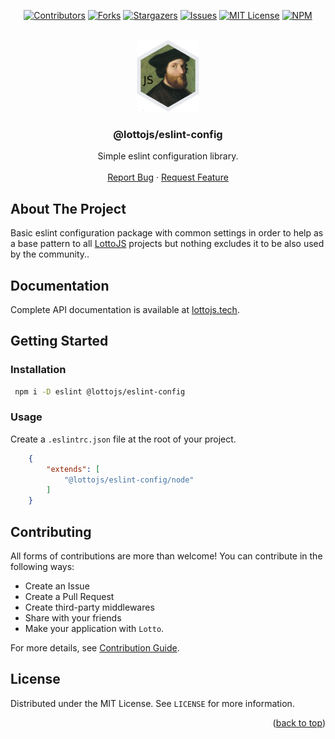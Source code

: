 <a name="readme-top"></a>

<div align="center">

[![Contributors][contributors-shield]][contributors-url]
[![Forks][forks-shield]][forks-url]
[![Stargazers][stars-shield]][stars-url]
[![Issues][issues-shield]][issues-url]
[![MIT License][license-shield]][license-url]
[![NPM][npm-shield]][npm-url]

</div>

<br />
<div align="center">
  <a href="https://github.com/lottojs/eslint-config">
    <img src=".github/logo.png" alt="Logo" width="100" height="115">
  </a>

  <h3 align="center">@lottojs/eslint-config</h3>

  <p align="center">
    Simple eslint configuration library.
    <br />
    <br />
    <a href="https://github.com/lottojs/eslint-config/issues">Report Bug</a>
    ·
    <a href="https://github.com/lottojs/eslint-config/issues">Request Feature</a>
  </p>
</div>


## About The Project

Basic eslint configuration package with common settings in order to help as a base pattern to all [LottoJS](https://github.com/lottojs) projects but nothing excludes it to be also used by the community..

## Documentation
Complete API documentation is available at [lottojs.tech][documentation-url].

## Getting Started

### Installation
   ```sh
    npm i -D eslint @lottojs/eslint-config
   ```
### Usage
Create a `.eslintrc.json` file at the root of your project.
```json
    {
        "extends": [
            "@lottojs/eslint-config/node"
        ]
    }
```

## Contributing

All forms of contributions are more than welcome! You can contribute in the following ways:

- Create an Issue
- Create a Pull Request
- Create third-party middlewares
- Share with your friends
- Make your application with `Lotto`.

For more details, see [Contribution Guide](./CONTRIBUTING.md).

## License

Distributed under the MIT License. See `LICENSE` for more information.

<p align="right">(<a href="#readme-top">back to top</a>)</p>


[contributors-shield]: https://img.shields.io/github/contributors/lottojs/eslint-config.svg?style=for-the-badge
[contributors-url]: https://github.com/lottojs/eslint-config/graphs/contributors
[forks-shield]: https://img.shields.io/github/forks/lottojs/eslint-config.svg?style=for-the-badge
[forks-url]: https://github.com/lottojs/eslint-config/network/members
[stars-shield]: https://img.shields.io/github/stars/lottojs/eslint-config.svg?style=for-the-badge
[stars-url]: https://github.com/lottojs/eslint-config/stargazers
[issues-shield]: https://img.shields.io/github/issues/lottojs/eslint-config.svg?style=for-the-badge
[issues-url]: https://github.com/lottojs/eslint-config/issues
[license-shield]: https://img.shields.io/github/license/lottojs/eslint-config.svg?style=for-the-badge
[license-url]: https://github.com/lottojs/eslint-config/blob/master/LICENSE.txt
[npm-shield]: https://img.shields.io/npm/v/@lottojs/eslint-config?style=for-the-badge&logo=npm&logoColor=FFFFFF&labelColor=555555&color=CB0001
[npm-url]: https://www.npmjs.com/package/@lottojs/eslint-config
[documentation-url]: https://lottojs.tech
